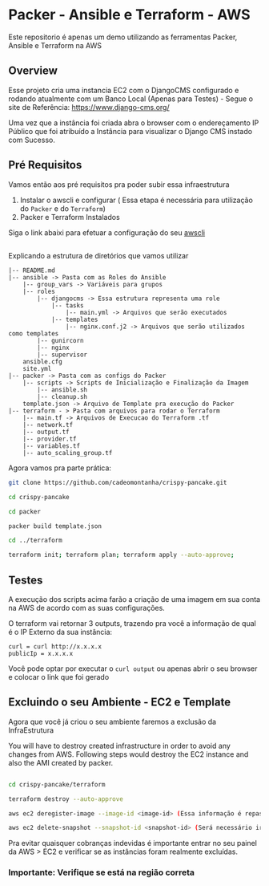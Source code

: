 # Packer - Ansible e Terraform - AWS
Este repositorio é apenas um demo utilizando as ferramentas Packer, Ansible e Terraform na AWS

## Overview


Esse projeto cria uma instancia EC2 com o DjangoCMS configurado e rodando atualmente com um Banco Local (Apenas para Testes) - Segue o site de Referência: https://www.django-cms.org/

Uma vez que a instância foi criada abra o browser com o endereçamento IP Público que foi atribuído a Instância para 
visualizar o Django CMS instado com Sucesso.


## Pré Requisitos

Vamos então aos pré requisitos pra poder subir essa infraestrutura


1. Instalar o awscli e configurar ( Essa etapa é necessária para utilização do `Packer` e do `Terraform`)
2. Packer e Terraform Instalados


Siga o link abaixi para efetuar a configuração do seu [awscli](https://docs.aws.amazon.com/cli/latest/userguide/cli-chap-configure.html)

## 
Explicando a estrutura de diretórios que vamos utilizar 

```
|-- README.md
|-- ansible -> Pasta com as Roles do Ansible
    |-- group_vars -> Variáveis para grupos
    |-- roles 
        |-- djangocms -> Essa estrutura representa uma role
            |-- tasks 
                |-- main.yml -> Arquivos que serão executados
            |-- templates
                |-- nginx.conf.j2 -> Arquivos que serão utilizados como templates
        |-- gunircorn
        |-- nginx
        |-- supervisor
    ansible.cfg
    site.yml
|-- packer -> Pasta com as configs do Packer
    |-- scripts -> Scripts de Inicialização e Finalização da Imagem
        |-- ansible.sh
        |-- cleanup.sh
    template.json -> Arquivo de Template pra execução do Packer
|-- terraform - > Pasta com arquivos para rodar o Terraform
    |-- main.tf -> Arquivos de Execucao do Terraform .tf
    |-- network.tf
    |-- output.tf
    |-- provider.tf
    |-- variables.tf
    |-- auto_scaling_group.tf
```


Agora vamos pra parte prática: 

```bash
git clone https://github.com/cadeomontanha/crispy-pancake.git

cd crispy-pancake

cd packer

packer build template.json

cd ../terraform 

terraform init; terraform plan; terraform apply --auto-approve;

```

## Testes

A execução dos scripts acima farão a criação de uma imagem em sua conta na AWS de acordo com as suas configurações.

O terraform vai retornar 3 outputs, trazendo pra você a informação de qual é o IP Externo da sua instância:

```
curl = curl http://x.x.x.x
publicIp = x.x.x.x

```

Você pode optar por executar o `curl output` ou apenas abrir o seu browser e colocar o link que foi gerado




## Excluindo o seu Ambiente - EC2 e Template

Agora que você já criou o seu ambiente faremos a exclusão da InfraEstrutura 

You will have to destroy created infrastructure in order to avoid any changes from AWS. Following steps would destroy the EC2 instance and also the AMI created by packer.

```bash

cd crispy-pancake/terraform

terraform destroy --auto-approve

aws ec2 deregister-image --image-id <image-id> (Essa informação é repassada pelo Packer )

aws ec2 delete-snapshot --snapshot-id <snapshot-id> (Será necessário ir na Console da AWS pra pegar essa informação)


```


Pra evitar quaisquer cobranças indevidas é importante entrar no seu painel da AWS > EC2 e verificar se as instâncias foram realmente excluídas. 
### Importante: Verifique se está na região correta
